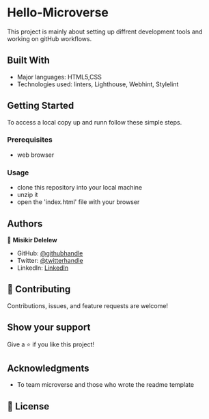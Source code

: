 # Hello-Microverse

This project is mainly about setting up diffrent development tools and working on gitHub workflows.

## Built With

- Major languages: HTML5,CSS
- Technologies used: linters, Lighthouse, Webhint, Stylelint

## Getting Started

To access a local copy up and runn follow these simple steps.

### Prerequisites

- web browser

### Usage

- clone this repository into your local machine
- unzip it
- open the 'index.html' file with your browser

## Authors

👤 **Misikir Delelew**

- GitHub: [@githubhandle](https://github.com/MishMD/)
- Twitter: [@twitterhandle](https://twitter.com/misikr-delelew)
- LinkedIn: [LinkedIn](https://www.linkedin.com/in/misikir-delelew-114a5946/)

## 🤝 Contributing

Contributions, issues, and feature requests are welcome!


## Show your support

Give a ⭐ if you like this project!

## Acknowledgments

- To team microverse and those who wrote the readme template

## 📝 License
